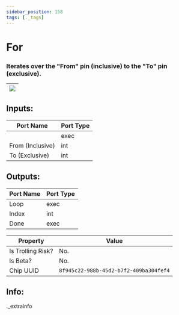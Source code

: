 ```yaml
---
sidebar_position: 158
tags: [._tags]
---
```


# For


### Iterates over the "From" pin (inclusive) to the "To" pin (exclusive).

| ![](https://images-ext-2.discordapp.net/external/MPmIaQzlEPmgGWlgi-WxBBXt0Bjv_zWPkg1y1f_sy3s/https/www.recroomcircuits.com/image/circuit/absolute-value?width=206&height=108) |
|-----|

## Inputs:
| Port Name | Port Type |
|-----------|-----------|
|  | exec |
| From (Inclusive) | int |
| To (Exclusive) | int |

## Outputs:
| Port Name | Port Type |
|-----------|-----------|
| Loop | exec |
| Index | int |
| Done | exec | 

| Property  | Value |
|-------------------|-----------|
| Is Trolling Risk? | No. |
| Is Beta? | No. |
| Chip UUID | `8f945c22-988b-45d2-b7f2-409ba304fef4` |

## Info:
._extrainfo